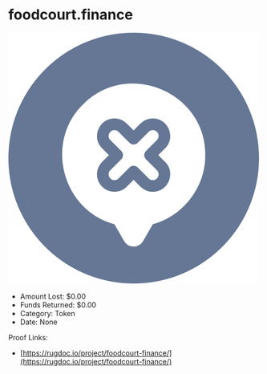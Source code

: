 # foodcourt.finance
![foodcourt.finance](/rektimages/foodcourt.finance.png)
- Amount Lost: $0.00
- Funds Returned: $0.00
- Category: Token
- Date: None



Proof Links:
- [https://rugdoc.io/project/foodcourt-finance/](https://rugdoc.io/project/foodcourt-finance/)


